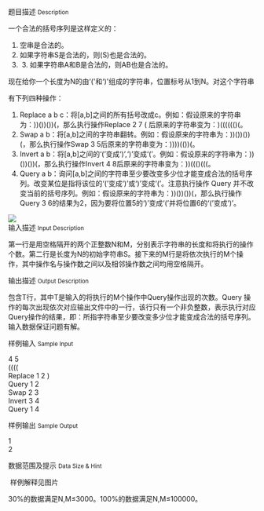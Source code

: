 <div class="panel panel-default">
<div class="area-title">
<span>
题目描述
<small>Description</small>
</span></div>
<div class="panel-body">

<p>一个合法的括号序列是这样定义的：</p>
<ol>
<li>空串是合法的。</li>
<li>如果字符串S是合法的，则(S)也是合法的。</li>
<li> 3. 如果字符串A和B是合法的，则AB也是合法的。</li>
</ol>
<p>现在给你一个长度为N的由‘('和‘)'组成的字符串，位置标号从1到N。对这个字符串</p>
<p>有下列四种操作：</p>
<ol>
<li>Replace a b c：将[a,b]之间的所有括号改成c。例如：假设原来的字符串为：))())())(，那么执行操作Replace 2 7 ( 后原来的字符串变为：)(((((()(。</li>
<li>Swap a b：将[a,b]之间的字符串翻转。例如：假设原来的字符串为：))())())(，那么执行操作Swap 3 5后原来的字符串变为：))))(())(。</li>
<li>Invert a b：将[a,b]之间的‘(’变成‘)’,‘)’变成‘(’。例如：假设原来的字符串为：))())())(，那么执行操作Invert 4 8后原来的字符串变为：))((()(((。</li>
<li>Query a b：询问[a,b]之间的字符串至少要改变多少位才能变成合法的括号序列。改变某位是指将该位的‘(’变成‘)’或‘)’变成‘(’。注意执行操作 Query 并不改变当前的括号序列。例如：假设原来的字符串为：))())())(，那么执行操作Query 3 6的结果为2，因为要将位置5的‘)’变成‘(’并将位置6的‘(’变成‘)’。 </li>
</ol>

<img src="/source/codevs/codevs-2410/img/aHR0cDovL2NvZGV2cy5jbi9tZWRpYS9pbWFnZS9wcm9ibGVtLzI0MTAuanBn.jpg" style="max-width:700px">

</div>
</div>

<div class="panel panel-default">
<div class="area-title">
<span>
输入描述
<small>Input Description</small>
</span></div>
<div class="panel-body">
<p>第一行是用空格隔开的两个正整数N和M，分别表示字符串的长度和将执行的操作个数。第二行是长度为N的初始字符串S。接下来的M行是将依次执行的M个操作，其中操作名与操作数之间以及相邻操作数之间均用空格隔开。</p>

</div>
</div>
<div  class="panel panel-default">
<div class="area-title">
<span>
输出描述
<small>Output Description</small>
</span></div>
<div class="panel-body">

<p>包含T行，其中T是输入的将执行的M个操作中Query操作出现的次数。Query 操作的每次出现依次对应输出文件中的一行，该行只有一个非负整数，表示执行对应Query操作的结果，即：所指字符串至少要改变多少位才能变成合法的括号序列。输入数据<span>保证问题有解。</span></p>

</div>
</div>


<div class="panel panel-default">
<div class="area-title">
<span>
样例输入
<small>Sample Input</small>
</span></div>
<div class="panel-body">
<p>4 5<br>((((<br>Replace 1 2 )<br>Query 1 2<br>Swap 2 3<br>Invert 3 4<br>Query 1 4</p>

</div>
</div>

<div class="panel panel-default">
<div class="area-title">
<span>
样例输出
<small>Sample Output</small>
</span></div>
<div class="panel-body">
<p>1<br>2</p>

</div>
</div>

<div class="panel panel-default">
<div class="area-title">
<span>
数据范围及提示
<small>Data Size & Hint</small>
</span></div>
<div class="panel-body">
<p> 样例解释见图片</p>
<p>30%的数据满足N,M≤3000。100%的数据满足N,M≤100000。 </p>
</div>
</div>
